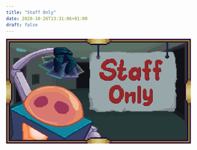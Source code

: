 ```yaml
---
title: "Staff Only"
date: 2020-10-26T13:31:06+01:00
draft: false
---
```


![Staff Only](/staff-only/Thumbnail.gif)